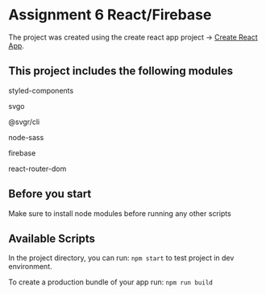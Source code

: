 # Assignment 6 React/Firebase
The project was created using the create react app project -> [Create React App](https://github.com/facebook/create-react-app).

##  This project includes the following modules
styled-components

svgo

@svgr/cli

node-sass

firebase

react-router-dom

## Before you start
Make sure to install node modules before running any other scripts 


##  Available Scripts

In the project directory, you can run: `npm start` to test project in dev environment.

To create a production bundle of your app run: `npm run build`

 
 

 
